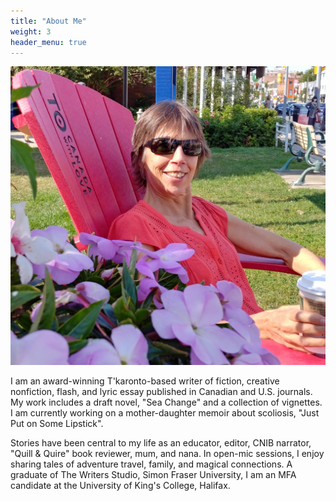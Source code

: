 ```yaml
---
title: "About Me"
weight: 3
header_menu: true
---
```


![Doley Henderson](images/dh.jpg)

I am an award-winning T'karonto-based writer of fiction, creative nonfiction, flash, and lyric essay published in Canadian and U.S. journals. My work includes a draft novel, "Sea Change" and a collection of vignettes. I am currently working on a mother-daughter memoir about scoliosis, "Just Put on Some Lipstick".

Stories have been central to my life as an educator, editor, CNIB narrator, "Quill & Quire" book reviewer, mum, and nana. In open-mic sessions, I enjoy sharing tales of adventure travel, family, and magical connections. A graduate of The Writers Studio, Simon Fraser University, I am an MFA candidate at the University of King's College, Halifax.
